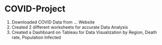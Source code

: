 # COVID-Project
1. Downloaded COVID Data from ... Website
2. Created 2 different worksheets for accurate Data Analysis
3. Created a Dashboard on Tableau for Data Visualization by Region, Death rate, Population Infected 
